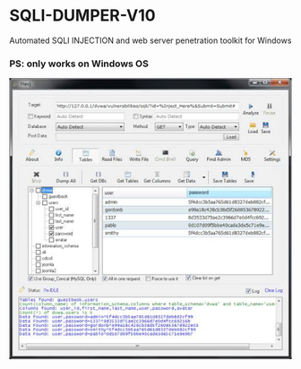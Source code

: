 # SQLI-DUMPER-V10
Automated SQLI INJECTION and web server penetration toolkit for Windows 

### PS: only works on Windows OS

<img src="https://raw.githubusercontent.com/0xAbbarhSF/SQLI-DUMPER-V10/main/images%20(20).jpeg">
